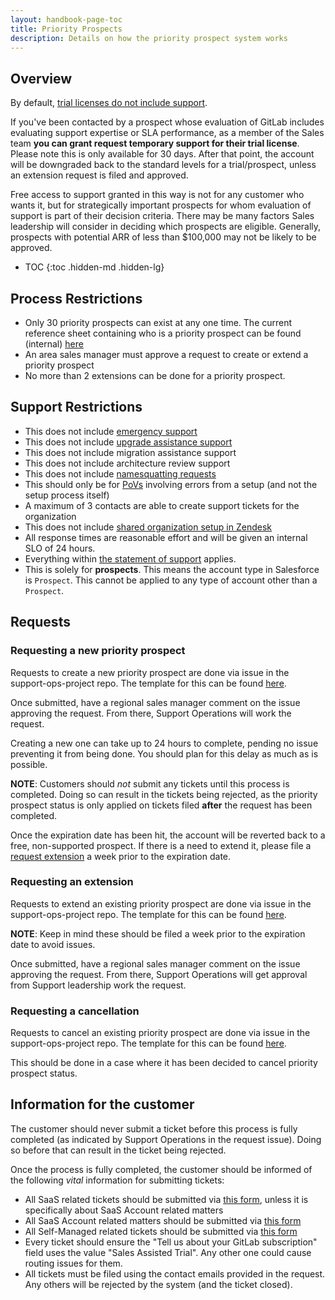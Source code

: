 ```yaml
---
layout: handbook-page-toc
title: Priority Prospects
description: Details on how the priority prospect system works
---
```


## Overview

By default, [trial licenses do not include support](https://about.gitlab.com/support/#trials-support).

If you've been contacted by a prospect whose evaluation of GitLab includes evaluating support expertise or SLA performance, as a member of the Sales team **you can grant request temporary support for their trial license**. Please note this is only available for 30 days. After that point, the account will be downgraded back to the standard levels for a trial/prospect, unless an extension request is filed and approved.

Free access to support granted in this way is not for any customer who wants it, but for strategically important prospects for whom evaluation of support is part of their decision criteria. There may be many factors Sales leadership will consider in deciding which prospects are eligible. Generally, prospects with potential ARR of less than $100,000 may not be likely to be approved.

- TOC
{:toc .hidden-md .hidden-lg}

## Process Restrictions

* Only 30 priority prospects can exist at any one time. The current reference
   sheet containing who is a priority prospect can be found (internal)
  [here](https://docs.google.com/spreadsheets/d/11p3aBj1LTr-ngk1wxoMlae-UvJ3bOTuQHd48so2ZcXU/edit?usp=sharing)
* An area sales manager must approve a request to create or extend a priority
  prospect
* No more than 2 extensions can be done for a priority prospect.

## Support Restrictions

* This does not include [emergency support](https://about.gitlab.com/support/#how-to-trigger-emergency-support)
* This does not include [upgrade assistance support](https://about.gitlab.com/support/scheduling-upgrade-assistance/)
* This does not include migration assistance support
* This does not include architecture review support
* This does not include [namesquatting requests](/support/workflows/namesquatting_policy.html)
* This should only be for [PoVs](../../customer-success/solutions-architects/tools-and-resources/pov/) involving errors from a setup (and not the setup
  process itself)
* A maximum of 3 contacts are able to create support tickets for the organization
* This does not include [shared organization setup in Zendesk](https://about.gitlab.com/support/managing-support-contacts/#shared-organizations)
* All response times are reasonable effort and will be given an internal SLO of
  24 hours.
* Everything within [the statement of support](/support/statement-of-support/) applies.
* This is solely for **prospects**. This means the account type in Salesforce
  is `Prospect`. This cannot be applied to any type of account other than a
  `Prospect`.

## Requests

### Requesting a new priority prospect

Requests to create a new priority prospect are done via issue in the
support-ops-project repo. The template for this can be found
[here](https://gitlab.com/gitlab-com/support/support-ops/support-ops-project/-/issues/new?issuable_template=Priority%20Prospect%20Creation%20Request).

Once submitted, have a regional sales manager comment on the issue approving the
request. From there, Support Operations will work the request.

Creating a new one can take up to 24 hours to complete, pending no issue
preventing it from being done. You should plan for this delay as much as is possible.

**NOTE**: Customers should _not_ submit any tickets until this process is
completed. Doing so can result in the tickets being rejected, as the
priority prospect status is only applied on tickets filed **after** the request
has been completed.

Once the expiration date has been hit, the account will be reverted back to a
free, non-supported prospect. If there is a need to extend it, please file a
[request extension](#requesting-an-extension)
a week prior to the expiration date.

### Requesting an extension

Requests to extend an existing priority prospect are done via issue in the
support-ops-project repo. The template for this can be found
[here](https://gitlab.com/gitlab-com/support/support-ops/support-ops-project/-/issues/new?issuable_template=Priority%20Prospect%20Extension%20Request).

**NOTE**: Keep in mind these should be filed a week prior to the expiration
date to avoid issues.

Once submitted, have a regional sales manager comment on the issue approving the
request. From there, Support Operations will get approval from Support
leadership work the request.

### Requesting a cancellation

Requests to cancel an existing priority prospect are done via issue in the
support-ops-project repo. The template for this can be found
[here](https://gitlab.com/gitlab-com/support/support-ops/support-ops-project/-/issues/new?issuable_template=Priority%20Prospect%20Extension%20Request).

This should be done in a case where it has been decided to cancel priority
prospect status.

## Information for the customer

The customer should never submit a ticket before this process is fully completed
(as indicated by Support Operations in the request issue). Doing so before that
can result in the ticket being rejected.

Once the process is fully completed, the customer should be informed of the
following _vital_ information for submitting tickets:

* All SaaS related tickets should be submitted via
  [this form](https://support.gitlab.com/hc/en-us/requests/new?ticket_form_id=334447),
  unless it is specifically about SaaS Account related matters
* All SaaS Account related matters should be submitted via
  [this form](https://support.gitlab.com/hc/en-us/requests/new?ticket_form_id=360000803379)
* All Self-Managed related tickets should be submitted via
  [this form](https://support.gitlab.com/hc/en-us/requests/new?ticket_form_id=426148)
* Every ticket should ensure the "Tell us about your GitLab subscription" field
  uses the value "Sales Assisted Trial". Any other one could cause routing
  issues for them.
* All tickets must be filed using the contact emails provided in the request.
  Any others will be rejected by the system (and the ticket closed).
